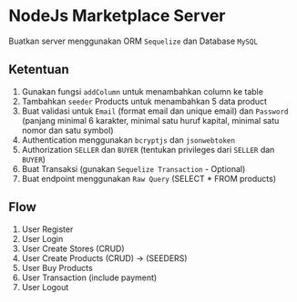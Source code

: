 # NodeJs Marketplace Server

Buatkan server menggunakan ORM `Sequelize` dan Database `MySQL`

## Ketentuan
1. Gunakan fungsi `addColumn` untuk menambahkan column ke table
2. Tambahkan `seeder` Products untuk menambahkan 5 data product
3. Buat validasi untuk `Email` (format email dan unique email) dan `Password` (panjang minimal 6 karakter, minimal satu huruf kapital, minimal satu nomor dan satu symbol)
4. Authentication menggunakan `bcryptjs` dan `jsonwebtoken`
5. Authorization `SELLER` dan `BUYER` (tentukan privileges dari `SELLER` dan `BUYER`)
6. Buat Transaksi (gunakan `Sequelize Transaction` - Optional)
7. Buat endpoint menggunakan `Raw Query` (SELECT * FROM products)

## Flow
1. User Register
2. User Login
3. User Create Stores (CRUD)
4. User Create Products (CRUD) -> (SEEDERS)
5. User Buy Products
6. User Transaction (include payment)
7. User Logout
 
